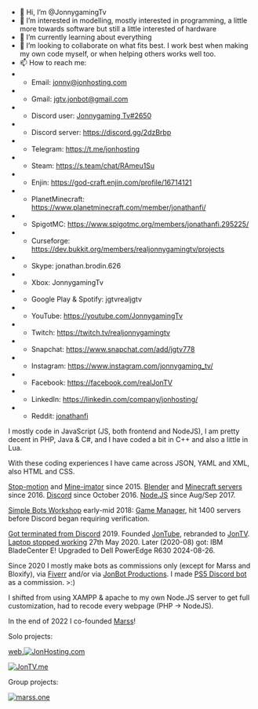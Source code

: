 - 👋 Hi, I’m @JonnygamingTv
- 👀 I’m interested in modelling, mostly interested in programming, a little more towards software but still a little interested of hardware
- 🌱 I’m currently learning about everything
- 💞️ I’m looking to collaborate on what fits best. I work best when making my own code myself, or when helping others works well too.
- 📫 How to reach me: 
-  - Email: jonny@jonhosting.com
-  - Gmail: jgtv.jonbot@gmail.com
-  - Discord user: [Jonnygaming Tv#2650](https://discord.com/users/614357269617967114)
-  - Discord server: https://discord.gg/2dzBrbp
-  - Telegram: https://t.me/jonhosting
-  - Steam: https://s.team/chat/RAmeu1Su
-  - Enjin: https://god-craft.enjin.com/profile/16714121 
-  - PlanetMinecraft: https://www.planetminecraft.com/member/jonathanfi/
-  - SpigotMC: https://www.spigotmc.org/members/jonathanfi.295225/
-  - Curseforge: https://dev.bukkit.org/members/realjonnygamingtv/projects
-  - Skype: jonathan.brodin.626
-  - Xbox: JonnygamingTv
-  - Google Play & Spotify: jgtvrealjgtv
-  - YouTube: https://youtube.com/JonnygamingTv
-  - Twitch: https://twitch.tv/realjonnygamingtv
-  - Snapchat: https://www.snapchat.com/add/jgtv778
-  - Instagram: https://www.instagram.com/jonnygaming_tv/
-  - Facebook: https://facebook.com/realJonTV
-  - LinkedIn: https://linkedin.com/company/jonhosting/
-  - Reddit: [jonathanfi](https://www.reddit.com/user/jonathanfi)

I mostly code in JavaScript (JS, both frontend and NodeJS), I am pretty decent in PHP, Java & C#, and I have coded a bit in C++ and also a little in Lua.

With these coding experiences I have came across JSON, YAML and XML, also HTML and CSS.

[Stop-motion](https://www.youtube.com/playlist?list=PL_R3rHy5fP3yaEopmn4xgtf4iKoWubFrT) and [Mine-imator](https://www.youtube.com/playlist?list=PL_R3rHy5fP3z-_BPLMMoOxL_YvIiSFdK2) since 2015. [Blender](https://youtu.be/V3FI8r6kKPI?si=mZNgtAo05o8BFLPv) and [Minecraft servers](https://minecraft.net/download) since 2016. [Discord](https://discord.com) since October 2016.
[Node.JS](https://nodejs.org/) since Aug/Sep 2017.

[Simple Bots Workshop](https://jonhosting.com/SBW) early-mid 2018:
[Game Manager](https://jonhosting.com/SBW/GM), hit 1400 servers before Discord began requiring verification.

[Got terminated from Discord](https://jontv.me/4R3axSdr) 2019. 
Founded [JonTube](https://jontube.jonhosting.com), rebranded to [JonTV](https://JonTV.me).
[Laptop stopped working](https://community.acer.com/en/discussion/602921/my-aspire-e5-551-t9mg-laptop-keeps-shutting-off/) 27th May 2020. Later (2020-08) got: IBM BladeCenter E! Upgraded to Dell PowerEdge R630 2024-08-26.

Since 2020 I mostly make bots as commissions only (except for Marss and Bloxify), via [Fiverr](https://fiverr.com/jonnygamingtv) and/or via [JonBot Productions](https://discord.gg/pebGq4zFaB).
I made [PS5 Discord bot](https://www.techtimes.com/articles/254529/20201126/ps5-stock-availability-discord-bot-heres-notified-playstation-5-restock.htm) as a commission. >:)

I shifted from using XAMPP & apache to my own Node.JS server to get full customization, had to recode every webpage (PHP -> NodeJS).

In the end of 2022 I co-founded [Marss](https://marss.jonhosting.com)!

Solo projects:

[web.![JonHosting](https://jonhosting.com/JonHosting_Logo.png).com](https://JonHosting.com)

[![JonTV.me](https://jontv.me/JonTV/JonTVme_light.svg)](https://JonTV.me)

Group projects:

[![marss.one](https://marss.jonhosting.com/ico/Mmarss2.png)](https://marss.jonhosting.com)

<!---
JonnygamingTv/JonnygamingTv is a ✨ special ✨ repository because its `README.md` (this file) appears on your GitHub profile.
You can click the Preview link to take a look at your changes.
--->
